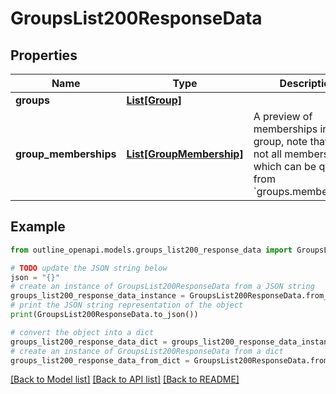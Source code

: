 # GroupsList200ResponseData


## Properties

Name | Type | Description | Notes
------------ | ------------- | ------------- | -------------
**groups** | [**List[Group]**](Group.md) |  | [optional] 
**group_memberships** | [**List[GroupMembership]**](GroupMembership.md) | A preview of memberships in the group, note that this is not all memberships which can be queried from &#x60;groups.memberships&#x60;. | [optional] 

## Example

```python
from outline_openapi.models.groups_list200_response_data import GroupsList200ResponseData

# TODO update the JSON string below
json = "{}"
# create an instance of GroupsList200ResponseData from a JSON string
groups_list200_response_data_instance = GroupsList200ResponseData.from_json(json)
# print the JSON string representation of the object
print(GroupsList200ResponseData.to_json())

# convert the object into a dict
groups_list200_response_data_dict = groups_list200_response_data_instance.to_dict()
# create an instance of GroupsList200ResponseData from a dict
groups_list200_response_data_from_dict = GroupsList200ResponseData.from_dict(groups_list200_response_data_dict)
```
[[Back to Model list]](../README.md#documentation-for-models) [[Back to API list]](../README.md#documentation-for-api-endpoints) [[Back to README]](../README.md)


